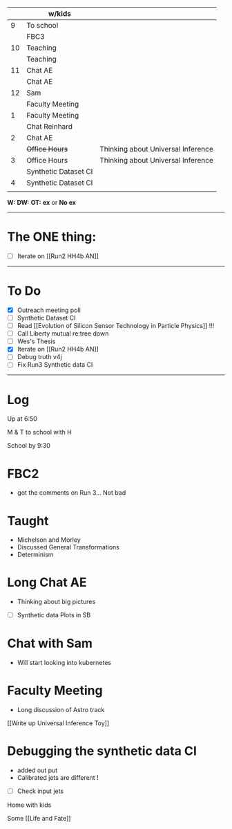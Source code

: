 
|     | w/kids               |                                    |
| --- | -------------------- | ---------------------------------- |
| 9   | To school            |                                    |
|     | FBC3                 |                                    |
| 10  | Teaching             |                                    |
|     | Teaching             |                                    |
| 11  | Chat AE              |                                    |
|     | Chat AE              |                                    |
| 12  | Sam                  |                                    |
|     | Faculty Meeting      |                                    |
| 1   | Faculty Meeting      |                                    |
|     | Chat Reinhard        |                                    |
| 2   | Chat AE              |                                    |
|     | ~~Office Hours~~     | Thinking about Universal Inference |
| 3   | Office Hours         | Thinking about Universal Inference |
|     | Synthetic Dataset CI |                                    |
| 4   | Synthetic Dataset CI |                                    |
|     |                      |                                    |

**W:**
**DW:**
**OT:**
**ex** or **No ex**

---
# The ONE thing: 
- [ ] Iterate on  [[Run2 HH4b AN]]

---
# To Do

- [x] Outreach meeting poll
- [ ]  Synthetic Dataset CI
- [ ] Read [[Evolution of Silicon Sensor Technology in Particle Physics]] !!!
- [ ] Call Liberty mutual re:tree down
- [ ] Wes's Thesis
- [x] Iterate on  [[Run2 HH4b AN]]
- [ ] Debug truth v4j
- [ ] Fix Run3 Synthetic data CI

---

# Log

Up at 6:50 

M & T to school with H 

School by 9:30 

# FBC2
- got the comments on Run 3... Not bad

# Taught
- Michelson and Morley 
- Discussed General Transformations 
- Determinism 

# Long Chat AE
- Thinking about big pictures
- [ ] Synthetic data Plots in SB 


# Chat with Sam
- Will start looking into kubernetes

# Faculty Meeting
- Long discussion of Astro track

[[Write up Universal Inference Toy]]

# Debugging the synthetic data CI
- added out put 
- Calibrated jets are different ! 
- [ ] Check input jets

Home with kids

Some [[Life and Fate]]
